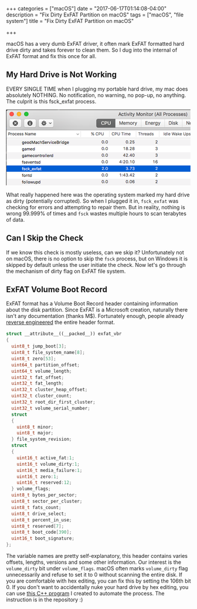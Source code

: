 +++
categories = ["macOS"]
date = "2017-06-17T01:14:08-04:00"
description =  "Fix Dirty ExFAT Partition on macOS"
tags = ["macOS", "file system"]
title = "Fix Dirty ExFAT Partition on macOS"

+++

macOS has a very dumb ExFAT driver, it often mark ExFAT formatted hard drive dirty and takes forever to clean them. So I dug into the internal of ExFAT format and fix this once for all.
<!--more-->

## My Hard Drive is Not Working

EVERY SINGLE TIME when I plugging my portable hard drive, my mac does absolutely NOTHING. No notification, no warning, no pop-up, no anything. The culprit is this fsck_exfat process.

![fsck_exfat](exfat_fsck.png)

What really happened here was the operating system marked my hard drive as dirty (potentially corrupted). So when I plugged it in, `fsck_exfat` was checking for errors and attempting to repair them. But in reality, nothing is wrong 99.999% of times and `fsck` wastes multiple hours to scan terabytes of data.

## Can I Skip the Check

If we know this check is mostly useless, can we skip it? Unfortunately not on macOS, there is no option to skip the `fsck` process, but on Windows it is skipped by default unless the user initiate the check. Now let's go through the mechanism of dirty flag on ExFAT file system.

## ExFAT Volume Boot Record

ExFAT format has a Volume Boot Record header containing information about the disk partition. Since ExFAT is a Microsoft creation, naturally there isn't any documentation (thanks M$). Fortunately enough, people already [reverse engineered](http://www.sans.org/reading-room/whitepapers/forensics/reverse-engineering-microsoft-exfat-file-system-33274) the entire header format.

```C++
struct __attribute__((__packed__)) exfat_vbr
{
  uint8_t jump_boot[3];
  uint8_t file_system_name[8];
  uint8_t zero[53];
  uint64_t partition_offset;
  uint64_t volume_length;
  uint32_t fat_offset;
  uint32_t fat_length;
  uint32_t cluster_heap_offset;
  uint32_t cluster_count;
  uint32_t root_dir_first_cluster;
  uint32_t volume_serial_number;
  struct
  {
    uint8_t minor;
    uint8_t major;
  } file_system_revision;
  struct
  {
    uint16_t active_fat:1;
    uint16_t volume_dirty:1;
    uint16_t media_failure:1;
    uint16_t zero:1;
    uint16_t reserved:12;
  } volume_flags;
  uint8_t bytes_per_sector;
  uint8_t sector_per_cluster;
  uint8_t fats_count;
  uint8_t drive_select;
  uint8_t percent_in_use;
  uint8_t reserved[7];
  uint8_t boot_code[390];
  uint16_t boot_signature;
};

```

The variable names are pretty self-explanatory, this header contains varies offsets, lengths, versions and some other information. Our interest is the `volume_dirty` bit under `volume_flags`. macOS often marks `volume_dirty` flag unnecessarily and refuse to set it to 0 without scanning the entire disk. If you are comfortable with hex editing, you can fix this by setting the 106th bit 0. If you don't want to accidentally nuke your hard drive by hex editing, you can use [this C++ program](https://github.com/zzh8829/exfat_clean) I created to automate the process. The instruction is in the repository :)



